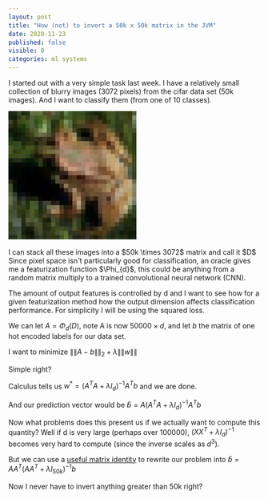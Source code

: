 ```yaml
---
layout: post
title: "How (not) to invert a 50k x 50k matrix in the JVM"
date: 2020-11-23
published: false
visible: 0
categories: ml systems
---
```


<p>
I started out with a very simple task last week. I have a relatively small collection of blurry images (3072 pixels) from the cifar data set (50k images). And I want to classify them (from one of 10 classes).
</p>

<img src="/assets/images/cifar_frog.png" width="256" id="cifar_frog">

<p>
I can stack all these images into a $50k \times 3072$ matrix and call it $D$
Since pixel space isn't particularly good for classification, an oracle gives me a featurization function $\Phi_{d}$, this could be anything from a random matrix multiply to a trained convolutional neural network (CNN).
<p>

<p>
The amount of output features is controlled by d and I want to see how for a given featurization method how the output dimension affects classification performance.
For simplicity I will be using the squared loss.
</p>



We can let $A = \Phi_{d}(D)$, note A is now $50000 \times d$, and let $b$ the matrix of one hot encoded labels for our data set.

I want to minimize $\|\|A - b\|\|_{2} + \lambda\|\|w\|\|$

Simple right?

Calculus tells us $w^{*} = (A^{T}A + \lambda I_{d})^{-1}A^{T}b$ and we are done.

And our prediction vector would be $\hat{b} = A(A^{T}A + \lambda I_{d})^{-1}A^{T}b$

Now what problems does this present us if we actually want to compute this quantity? Well if d is very large (perhaps over $100000$), $(XX^{T} + \lambda I_{d})^{-1}$ becomes very hard to compute (since the inverse scales as $d^{3}$).

But we can use a [useful matrix identity](https://people.eecs.berkeley.edu/~stephentu/blog/matrix-analysis/2016/06/03/matrix-inverse-equality.html) to rewrite our problem into
$\hat{b} = AA^{T}(AA^{T} + \lambda I_{50k})^{-1}b$

Now I never have to invert anything greater than 50k right?



<script>
document.getElementById("cifar_frog").className = "";
</script>

